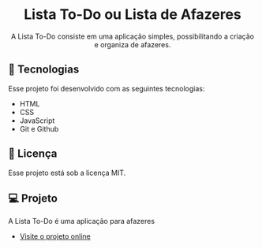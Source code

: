 <h1 align="center"> Lista To-Do ou Lista de Afazeres </h1>

<p align="center"> A Lista To-Do consiste em uma aplicação simples, possibilitando a criação e organiza de afazeres. <br/>
</p>


## 🚀 Tecnologias

Esse projeto foi desenvolvido com as seguintes tecnologias:

- HTML
- CSS
- JavaScript
- Git e Github

## :memo: Licença

Esse projeto está sob a licença MIT.

## 💻 Projeto

A Lista To-Do é uma aplicação para afazeres

- [Visite o projeto online](https://andreh-carioca.github.io/nlw-habits/)


